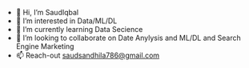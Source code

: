 - 👋 Hi, I’m SaudIqbal
- 👀 I’m interested in   Data/ML/DL
- 🌱 I’m currently learning Data Secience
- 💞️ I’m looking to collaborate on Date Anylysis and ML/DL and Search Engine Marketing
- 📫 Reach-out saudsandhila786@gmail.com 

<!---
SaudIqbalS/SaudIqbalS is a ✨ special ✨ repository because its `README.md` (this file) appears on your GitHub profile.
You can click the Preview link to take a look at your changes.
--->
